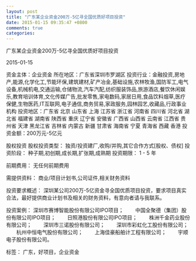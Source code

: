 ```yaml
---
layout: post
title: "广东某企业资金200万-5亿寻全国优质好项目投资"
date: 2015-01-15 09:35:47 +0800
comments: true
categories: 
---
```

广东某企业资金200万-5亿寻全国优质好项目投资



2015-01-15

资金主体：企业资金
所在地区：广东省深圳市罗湖区
投资行业：金融投资,房地产,能源,化学化工,节能环保,建筑建材,矿产冶金,基础设施,农林牧渔,国防军工,电气设备,机械机电,交通运输,仓储物流,汽车汽配,纺织服装饰品,旅游酒店,餐饮休闲娱乐,教育培训体育,文化传媒广告,批发零售,家电数码,家居日用,食品饮料烟草,医疗保健,生物医药,IT互联网,电子通信,商务贸易,家政服务,园林园艺,收藏品,行政事业机构
投资地区：广东省 北京 山东省 上海 江苏省 浙江省 河南省 四川省 河北省 湖北省 福建省 湖南省 陕西省 重庆 辽宁省 安徽省 广西省 山西省 云南省 江西省 贵州省 天津 黑龙江省 吉林省 内蒙古 新疆 甘肃省 海南省 宁夏 青海省 西藏 香港
投资金额：200万元-5亿元

股权投资
股权投资类型：
                            独资/投资建厂,收购/并购,其它合作方式[股权、债权] 
                                                                                投资阶段：
                            种子期,初创期,成长期,扩张期,成熟期 
                                                                                                                                        投资期限：
                            1 - 5 年

前期费用：
无任何前期费用

需提供资料：
商业/项目计划书,公司证件,相关财务资料

投资要求概述：
深圳某公司200万-5亿资金寻全国优质项目投资，要求项目真实合法，最好提供商业计划书及相关的财务资料，有意向者请与我联系。

投资案例：
深圳市赛博智能股份有限公司IPO项目；
　　中国全聚德（集团）股份有限公司IPO项目；
　　日照港股份有限公司IPO项目；
　　株洲千金药业股份有限公司；
　　深圳市三诺股份有限公司；
　　深圳市彩虹化工股份有限公司；
　　杭州中恒电气股份有限公司；
　　上海佳豪船舶计工程有限公司；
　　宇顺电子股份有限公司。

标签：
广东，好项目，企业资金

